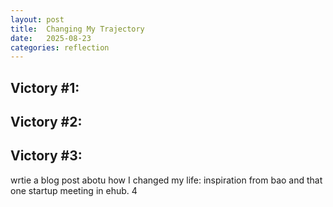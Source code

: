 ```yaml
---
layout: post
title:  Changing My Trajectory
date:   2025-08-23
categories: reflection
---
```


Victory #1:
- 

Victory #2:
- 

Victory #3:
- 

wrtie a blog post abotu how I changed my life: inspiration from bao and that one startup meeting in ehub. 4